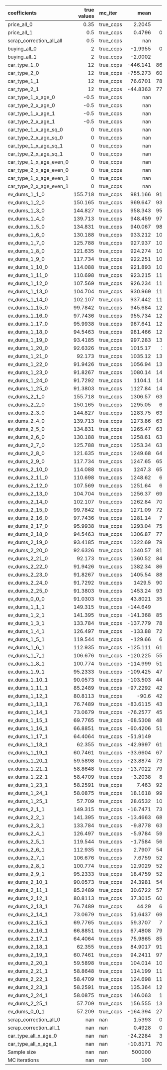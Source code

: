 | coefficients             |   true values | mc_iter   |        mean |        std |        p2.5 |      p97.5 |
|:-------------------------|--------------:|:----------|------------:|-----------:|------------:|-----------:|
| price_all_0              |        0.35   | true_ccps |      2.2045 |     1.296  |      0.6358 |     5.1279 |
| price_all_1              |        0.5    | true_ccps |      0.4796 |     0.1235 |      0.3141 |     0.5    |
| scrap_correction_all_all |        0.5    | true_ccps |    nan      |   nan      |    nan      |   nan      |
| buying_all_0             |        2      | true_ccps |     -1.9955 |     0.0041 |     -2.0004 |    -1.9859 |
| buying_all_1             |        2      | true_ccps |     -2.0002 |     0.001  |     -2.0014 |    -2      |
| car_type_1_0             |       12      | true_ccps |   -446.141  |  8684.09   | -10377      |  9002.5    |
| car_type_2_0             |       12      | true_ccps |   -755.273  |  6055.11   | -15271.7    |  1956.78   |
| car_type_1_1             |       12      | true_ccps |     76.6701 |   783.892  |   -117.053  |   844.772  |
| car_type_2_1             |       12      | true_ccps |    -44.8363 |   772.062  |  -1288.19   |  1051.93   |
| car_type_1_x_age_0       |       -0.5    | true_ccps |    nan      |   nan      |    nan      |   nan      |
| car_type_2_x_age_0       |       -0.5    | true_ccps |    nan      |   nan      |    nan      |   nan      |
| car_type_1_x_age_1       |       -0.5    | true_ccps |    nan      |   nan      |    nan      |   nan      |
| car_type_2_x_age_1       |       -0.5    | true_ccps |    nan      |   nan      |    nan      |   nan      |
| car_type_1_x_age_sq_0    |        0      | true_ccps |    nan      |   nan      |    nan      |   nan      |
| car_type_2_x_age_sq_0    |        0      | true_ccps |    nan      |   nan      |    nan      |   nan      |
| car_type_1_x_age_sq_1    |        0      | true_ccps |    nan      |   nan      |    nan      |   nan      |
| car_type_2_x_age_sq_1    |        0      | true_ccps |    nan      |   nan      |    nan      |   nan      |
| car_type_1_x_age_even_0  |        0      | true_ccps |    nan      |   nan      |    nan      |   nan      |
| car_type_2_x_age_even_0  |        0      | true_ccps |    nan      |   nan      |    nan      |   nan      |
| car_type_1_x_age_even_1  |        0      | true_ccps |    nan      |   nan      |    nan      |   nan      |
| car_type_2_x_age_even_1  |        0      | true_ccps |    nan      |   nan      |    nan      |   nan      |
| ev_dums_1_1_0            |      155.718  | true_ccps |    981.166  |  9179.78   |  -8669.55   | 11280.6    |
| ev_dums_1_2_0            |      150.165  | true_ccps |    969.647  |  9347.82   |  -8592.1    | 11550.1    |
| ev_dums_1_3_0            |      144.827  | true_ccps |    958.343  |  9524.05   |  -8514.44   | 12378.9    |
| ev_dums_1_4_0            |      139.713  | true_ccps |    948.459  |  9708.16   |  -8434.44   | 13785.7    |
| ev_dums_1_5_0            |      134.831  | true_ccps |    940.067  |  9899.74   |  -8351.97   | 15194.6    |
| ev_dums_1_6_0            |      130.188  | true_ccps |    933.212  | 10098.4    |  -8266.96   | 16605.7    |
| ev_dums_1_7_0            |      125.788  | true_ccps |    927.937  | 10303.7    |  -8179.34   | 18059.1    |
| ev_dums_1_8_0            |      121.635  | true_ccps |    924.274  | 10515.3    |  -8369.68   | 19555.9    |
| ev_dums_1_9_0            |      117.734  | true_ccps |    922.251  | 10732.8    |  -8627.54   | 20617.2    |
| ev_dums_1_10_0           |      114.088  | true_ccps |    921.893  | 10955.9    |  -8638.16   | 20743.1    |
| ev_dums_1_11_0           |      110.698  | true_ccps |    923.215  | 11184.3    |  -8626.32   | 20870.5    |
| ev_dums_1_12_0           |      107.569  | true_ccps |    926.234  | 11417.6    |  -8612.74   | 20999.2    |
| ev_dums_1_13_0           |      104.704  | true_ccps |    930.969  | 11655.7    |  -8597.43   | 21168.1    |
| ev_dums_1_14_0           |      102.107  | true_ccps |    937.442  | 11898.1    |  -8580.34   | 21349.6    |
| ev_dums_1_15_0           |       99.7842 | true_ccps |    945.684  | 12144.8    |  -8561.46   | 21532.5    |
| ev_dums_1_16_0           |       97.7436 | true_ccps |    955.734  | 12395.4    |  -8540.74   | 21716.9    |
| ev_dums_1_17_0           |       95.9938 | true_ccps |    967.641  | 12649.7    |  -8518.13   | 21902.8    |
| ev_dums_1_18_0           |       94.5463 | true_ccps |    981.466  | 12907.5    |  -8493.57   | 22090.3    |
| ev_dums_1_19_0           |       93.4185 | true_ccps |    997.283  | 13168.7    |  -8466.98   | 22279.5    |
| ev_dums_1_20_0           |       92.6326 | true_ccps |   1015.17   | 13433      |  -8438.29   | 22470.4    |
| ev_dums_1_21_0           |       92.173  | true_ccps |   1035.12   | 13700.4    |  -8412.65   | 22663.1    |
| ev_dums_1_22_0           |       91.9426 | true_ccps |   1056.94   | 13970.6    |  -8415.6    | 22857.2    |
| ev_dums_1_23_0           |       91.8267 | true_ccps |   1080.14   | 14243.4    |  -8417.06   | 23052.5    |
| ev_dums_1_24_0           |       91.7292 | true_ccps |   1104.1    | 14518.6    |  -8417.69   | 23248.4    |
| ev_dums_1_25_0           |       91.3803 | true_ccps |   1127.84   | 14796.1    |  -8418.54   | 23444.1    |
| ev_dums_2_1_0            |      155.718  | true_ccps |   1306.57   |  6385.59   |  -1291.14   | 16508.6    |
| ev_dums_2_2_0            |      150.165  | true_ccps |   1295.05   |  6342.3    |  -1014.1    | 15887.8    |
| ev_dums_2_3_0            |      144.827  | true_ccps |   1283.75   |  6315.54   |   -918.973  | 15278.5    |
| ev_dums_2_4_0            |      139.713  | true_ccps |   1273.86   |  6305.62   |  -1021.64   | 14779.1    |
| ev_dums_2_5_0            |      134.831  | true_ccps |   1265.47   |  6312.63   |  -1234.04   | 14281      |
| ev_dums_2_6_0            |      130.188  | true_ccps |   1258.61   |  6336.54   |  -1298.89   | 13859.9    |
| ev_dums_2_7_0            |      125.788  | true_ccps |   1253.34   |  6377.18   |  -1362.35   | 15208.6    |
| ev_dums_2_8_0            |      121.635  | true_ccps |   1249.68   |  6434.25   |  -1424.39   | 16624.4    |
| ev_dums_2_9_0            |      117.734  | true_ccps |   1247.65   |  6507.35   |  -1484.98   | 18042.5    |
| ev_dums_2_10_0           |      114.088  | true_ccps |   1247.3    |  6595.97   |  -1544.1    | 19463      |
| ev_dums_2_11_0           |      110.698  | true_ccps |   1248.62   |  6699.5    |  -1601.74   | 20921.8    |
| ev_dums_2_12_0           |      107.569  | true_ccps |   1251.64   |  6817.3    |  -1657.88   | 22428.7    |
| ev_dums_2_13_0           |      104.704  | true_ccps |   1256.37   |  6948.67   |  -2431.18   | 23938.2    |
| ev_dums_2_14_0           |      102.107  | true_ccps |   1262.84   |  7092.86   |  -3386.88   | 25450.2    |
| ev_dums_2_15_0           |       99.7842 | true_ccps |   1271.09   |  7249.16   |  -4118.95   | 26965      |
| ev_dums_2_16_0           |       97.7436 | true_ccps |   1281.14   |  7416.8    |  -4351.55   | 28482.5    |
| ev_dums_2_17_0           |       95.9938 | true_ccps |   1293.04   |  7595.08   |  -4581.61   | 30002.7    |
| ev_dums_2_18_0           |       94.5463 | true_ccps |   1306.87   |  7783.28   |  -4809.06   | 31525.9    |
| ev_dums_2_19_0           |       93.4185 | true_ccps |   1322.69   |  7980.75   |  -5033.81   | 33052.1    |
| ev_dums_2_20_0           |       92.6326 | true_ccps |   1340.57   |  8186.83   |  -5255.75   | 34581.3    |
| ev_dums_2_21_0           |       92.173  | true_ccps |   1360.52   |  8400.92   |  -5474.87   | 34959      |
| ev_dums_2_22_0           |       91.9426 | true_ccps |   1382.34   |  8622.45   |  -5691.42   | 35103.2    |
| ev_dums_2_23_0           |       91.8267 | true_ccps |   1405.54   |  8850.82   |  -5906.04   | 35248.6    |
| ev_dums_2_24_0           |       91.7292 | true_ccps |   1429.5    |  9085.47   |  -6119.6    | 35394.5    |
| ev_dums_2_25_0           |       91.3803 | true_ccps |   1453.24   |  9325.86   |  -6333.35   | 35540.2    |
| ev_dums_0_0_0            |       91.0303 | true_ccps |     43.8021 |    35.0775 |     13.4677 |   109.786  |
| ev_dums_1_1_1            |      149.315  | true_ccps |   -144.649  |   915.9    |  -1572.29   |   199.432  |
| ev_dums_1_2_1            |      141.395  | true_ccps |   -141.368  |   850.706  |  -1534.64   |   195.415  |
| ev_dums_1_3_1            |      133.784  | true_ccps |   -137.779  |   787.133  |  -1496.68   |   197.946  |
| ev_dums_1_4_1            |      126.497  | true_ccps |   -133.88   |   725.603  |  -1458.39   |   226.876  |
| ev_dums_1_5_1            |      119.544  | true_ccps |   -129.66   |   666.68   |  -1419.77   |   256.825  |
| ev_dums_1_6_1            |      112.935  | true_ccps |   -125.111  |   611.116  |  -1380.81   |   286.712  |
| ev_dums_1_7_1            |      106.676  | true_ccps |   -120.225  |   559.911  |  -1341.49   |   316.533  |
| ev_dums_1_8_1            |      100.774  | true_ccps |   -114.999  |   514.367  |  -1301.82   |   386.323  |
| ev_dums_1_9_1            |       95.2333 | true_ccps |   -109.425  |   476.107  |  -1261.79   |   476.48   |
| ev_dums_1_10_1           |       90.0573 | true_ccps |   -103.503  |   447.005  |  -1221.4    |   583.883  |
| ev_dums_1_11_1           |       85.2489 | true_ccps |    -97.2292 |   428.927  |  -1180.63   |   739.59   |
| ev_dums_1_12_1           |       80.8113 | true_ccps |    -90.6    |   423.285  |  -1139.5    |   884.659  |
| ev_dums_1_13_1           |       76.7489 | true_ccps |    -83.6115 |   430.566  |  -1097.99   |   869.942  |
| ev_dums_1_14_1           |       73.0679 | true_ccps |    -76.2577 |   450.141  |  -1056.09   |   965.226  |
| ev_dums_1_15_1           |       69.7765 | true_ccps |    -68.5308 |   480.509  |  -1074.06   |  1060.48   |
| ev_dums_1_16_1           |       66.8851 | true_ccps |    -60.4206 |   519.779  |  -1094.12   |  1155.7    |
| ev_dums_1_17_1           |       64.4064 | true_ccps |    -51.9149 |   566.1    |  -1113.77   |  1250.89   |
| ev_dums_1_18_1           |       62.355  | true_ccps |    -42.9997 |   617.887  |  -1132.98   |  1346.05   |
| ev_dums_1_19_1           |       60.7461 | true_ccps |    -33.6604 |   673.878  |  -1151.76   |  1441.18   |
| ev_dums_1_20_1           |       59.5898 | true_ccps |    -23.8874 |   733.111  |  -1170.08   |  1536.28   |
| ev_dums_1_21_1           |       58.8648 | true_ccps |    -13.7022 |   794.859  |  -1187.97   |  1631.31   |
| ev_dums_1_22_1           |       58.4709 | true_ccps |     -3.2038 |   858.58   |  -1205.53   |  1726.22   |
| ev_dums_1_23_1           |       58.2591 | true_ccps |      7.463  |   923.868  |  -1222.91   |  1820.95   |
| ev_dums_1_24_1           |       58.0875 | true_ccps |     18.1618 |   990.416  |  -1240.25   |  1915.52   |
| ev_dums_1_25_1           |       57.709  | true_ccps |     28.6532 |  1057.99   |  -1257.8    |  2009.86   |
| ev_dums_2_1_1            |      149.315  | true_ccps |    -16.7471 |   732.262  |  -1008.21   |   672.931  |
| ev_dums_2_2_1            |      141.395  | true_ccps |    -13.4663 |   682.155  |   -916.88   |   710.584  |
| ev_dums_2_3_1            |      133.784  | true_ccps |     -9.8778 |   636.799  |   -825.241  |   748.546  |
| ev_dums_2_4_1            |      126.497  | true_ccps |     -5.9784 |   597.289  |   -754.804  |   786.831  |
| ev_dums_2_5_1            |      119.544  | true_ccps |     -1.7584 |   564.853  |   -724.855  |   825.451  |
| ev_dums_2_6_1            |      112.935  | true_ccps |      2.7907 |   540.763  |   -694.968  |   864.414  |
| ev_dums_2_7_1            |      106.676  | true_ccps |      7.6759 |   526.165  |   -898.647  |   903.728  |
| ev_dums_2_8_1            |      100.774  | true_ccps |     12.9029 |   521.856  |  -1153.66   |   943.398  |
| ev_dums_2_9_1            |       95.2333 | true_ccps |     18.4759 |   528.086  |  -1325.54   |   983.43   |
| ev_dums_2_10_1           |       90.0573 | true_ccps |     24.3981 |   544.491  |  -1070.57   |  1023.83   |
| ev_dums_2_11_1           |       85.2489 | true_ccps |     30.6722 |   570.193  |   -815.638  |  1064.59   |
| ev_dums_2_12_1           |       80.8113 | true_ccps |     37.3015 |   604.004  |   -561.421  |  1105.73   |
| ev_dums_2_13_1           |       76.7489 | true_ccps |     44.29   |   644.65   |   -487.768  |  1147.24   |
| ev_dums_2_14_1           |       73.0679 | true_ccps |     51.6437 |   690.923  |   -458.475  |  1189.13   |
| ev_dums_2_15_1           |       69.7765 | true_ccps |     59.3707 |   741.77   |   -430.13   |  1231.41   |
| ev_dums_2_16_1           |       66.8851 | true_ccps |     67.4808 |   796.315  |   -402.972  |  1274.09   |
| ev_dums_2_17_1           |       64.4064 | true_ccps |     75.9865 |   853.848  |   -375.844  |  1317.18   |
| ev_dums_2_18_1           |       62.355  | true_ccps |     84.9017 |   913.805  |   -348.745  |  1406.21   |
| ev_dums_2_19_1           |       60.7461 | true_ccps |     94.2411 |   975.738  |   -321.677  |  1500.21   |
| ev_dums_2_20_1           |       59.5898 | true_ccps |    104.014  |  1039.29   |   -307.863  |  1594.65   |
| ev_dums_2_21_1           |       58.8648 | true_ccps |    114.199  |  1104.19   |   -305.46   |  1689.53   |
| ev_dums_2_22_1           |       58.4709 | true_ccps |    124.698  |  1170.21   |   -304.743  |  1784.74   |
| ev_dums_2_23_1           |       58.2591 | true_ccps |    135.364  |  1237.16   |   -307.217  |  1880.13   |
| ev_dums_2_24_1           |       58.0875 | true_ccps |    146.063  |  1304.9    |   -309.65   |  1975.56   |
| ev_dums_2_25_1           |       57.709  | true_ccps |    156.555  |  1373.32   |   -312.29   |  2070.78   |
| ev_dums_0_0_1            |       57.209  | true_ccps |   -164.394  |   276.067  |   -787.795  |   205.007  |
| scrap_correction_all_0   |      nan      | nan       |      1.5393 |     0.6958 |      0.6731 |     3.1016 |
| scrap_correction_all_1   |      nan      | nan       |      0.4928 |     0.0435 |      0.4346 |     0.5    |
| car_type_all_x_age_0     |      nan      | nan       |    -24.2284 |   312.95   |   -522.318  |   235.17   |
| car_type_all_x_age_1     |      nan      | nan       |    -10.8171 |    70.5457 |    -91.322  |    22.5028 |
| Sample size              |      nan      | nan       | 500000      |   nan      |    nan      |   nan      |
| MC iterations            |      nan      | nan       |    100      |   nan      |    nan      |   nan      |